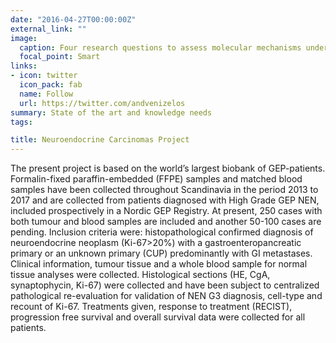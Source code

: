 ```yaml
---
date: "2016-04-27T00:00:00Z"
external_link: ""
image:
  caption: Four research questions to assess molecular mechanisms underlying development of GEP-NEC
  focal_point: Smart
links:
- icon: twitter
  icon_pack: fab
  name: Follow
  url: https://twitter.com/andvenizelos
summary: State of the art and knowledge needs
tags:

title: Neuroendocrine Carcinomas Project
---
```


The present project is based on the world’s largest biobank of GEP-patients. Formalin-fixed paraffin-embedded (FFPE) samples and matched blood samples have been collected throughout Scandinavia in the period 2013 to 2017 and are collected from patients diagnosed with High Grade GEP NEN, included prospectively in a Nordic GEP Registry. At present, 250 cases with both tumour and blood samples are included and another 50-100 cases are pending. Inclusion criteria were: histopathological confirmed diagnosis of neuroendocrine neoplasm (Ki-67>20%) with a gastroenteropancreatic primary or an unknown primary (CUP) predominantly with GI metastases. Clinical information, tumour tissue and a whole blood sample for normal tissue analyses were collected. Histological sections (HE, CgA, synaptophycin, Ki-67) were collected and have been subject to centralized pathological re-evaluation for validation of NEN G3 diagnosis, cell-type and recount of Ki-67. Treatments given, response to treatment (RECIST), progression free survival and overall survival data were collected for all patients.